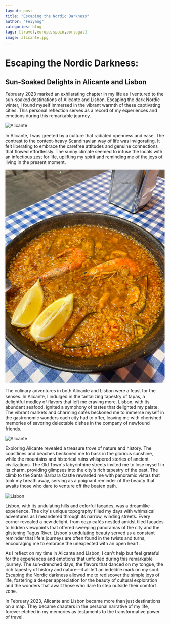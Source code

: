 ```yaml
---
layout: post
title: "Escaping the Nordic Darkness"
author: "Feiyang"
categories: blog
tags: [travel,europe,spain,portugal]
image: alicante.jpg
---
```


# Escaping the Nordic Darkness: 
## Sun-Soaked Delights in Alicante and Lisbon

February 2023 marked an exhilarating chapter in my life as I ventured to the sun-soaked destinations of Alicante and Lisbon. Escaping the dark Nordic winter, I found myself immersed in the vibrant warmth of these captivating cities. This personal reflection serves as a record of my experiences and emotions during this remarkable journey.

![Alicante](/assets/img/alicante2.jpg)

In Alicante, I was greeted by a culture that radiated openness and ease. The contrast to the context-heavy Scandinavian way of life was invigorating. It felt liberating to embrace the carefree attitudes and genuine connections that flowed effortlessly. The sunny climate seemed to infuse the locals with an infectious zest for life, uplifting my spirit and reminding me of the joys of living in the present moment.

![Paella](/assets/img/paella.jpg)

The culinary adventures in both Alicante and Lisbon were a feast for the senses. In Alicante, I indulged in the tantalizing tapestry of tapas, a delightful medley of flavors that left me craving more. Lisbon, with its abundant seafood, ignited a symphony of tastes that delighted my palate. The vibrant markets and charming cafés beckoned me to immerse myself in the gastronomic wonders each city had to offer, leaving me with cherished memories of savoring delectable dishes in the company of newfound friends.

![Alicante](/assets/img/alicante3.jpg)

Exploring Alicante revealed a treasure trove of nature and history. The coastlines and beaches beckoned me to bask in the glorious sunshine, while the mountains and historical ruins whispered stories of ancient civilizations. The Old Town's labyrinthine streets invited me to lose myself in its charm, providing glimpses into the city's rich tapestry of the past. The climb to the Santa Barbara Castle rewarded me with panoramic vistas that took my breath away, serving as a poignant reminder of the beauty that awaits those who dare to venture off the beaten path.

![Lisbon](/assets/img/lisbon.jpg)

Lisbon, with its undulating hills and colorful facades, was a dreamlike experience. The city's unique topography filled my days with whimsical adventures as I meandered through its narrow, winding streets. Every corner revealed a new delight, from cozy cafés nestled amidst tiled facades to hidden viewpoints that offered sweeping panoramas of the city and the glistening Tagus River. Lisbon's undulating beauty served as a constant reminder that life's journeys are often found in the twists and turns, encouraging me to embrace the unexpected with an open heart.

As I reflect on my time in Alicante and Lisbon, I can't help but feel grateful for the experiences and emotions that unfolded during this remarkable journey. The sun-drenched days, the flavors that danced on my tongue, the rich tapestry of history and nature—it all left an indelible mark on my soul. Escaping the Nordic darkness allowed me to rediscover the simple joys of life, fostering a deeper appreciation for the beauty of cultural exploration and the wonders that await those who dare to step outside their comfort zone.

In February 2023, Alicante and Lisbon became more than just destinations on a map. They became chapters in the personal narrative of my life, forever etched in my memories as testaments to the transformative power of travel.